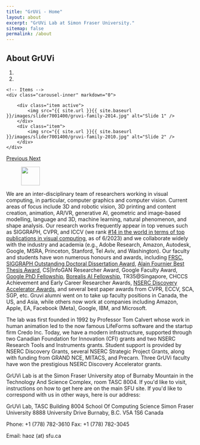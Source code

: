```yaml
---
title: "GrUVi - Home"
layout: about
excerpt: "GrUVi Lab at Simon Fraser University."
sitemap: false
permalink: /about
---
```


## About GrUVi

<div class="col-sm-12">

<div class="col-sm-8">
<div markdown="0" id="carousel" class="carousel slide" data-ride="carousel" data-interval="7000" data-pause="hover" >
    <!-- Menu -->
    <ol class="carousel-indicators">
        <li data-target="#carousel" data-slide-to="0" class="active"></li>
        <li data-target="#carousel" data-slide-to="1"></li>
    </ol>

    <!-- Items -->
    <div class="carousel-inner" markdown="0">

        <div class="item active">
            <img src="{{ site.url }}{{ site.baseurl }}/images/slider7001400/gruvi-family-2014.jpg" alt="Slide 1" />
        </div>
        <div class="item">
            <img src="{{ site.url }}{{ site.baseurl }}/images/slider7001400/gruvi-family-2010.jpg" alt="Slide 2" />
        </div>
    </div> 
  <a class="left carousel-control" href="#carousel" role="button" data-slide="prev">
    <span class="glyphicon glyphicon-chevron-left" aria-hidden="true"></span>
    <span class="sr-only">Previous</span>
  </a>
  <a class="right carousel-control" href="#carousel" role="button" data-slide="next">
    <span class="glyphicon glyphicon-chevron-right" aria-hidden="true"></span>
    <span class="sr-only">Next</span>
  </a>
</div>
</div>


<div style="padding: 0px;">
<figure class="fourth">
  <img src="{{ site.url }}{{ site.baseurl }}/images/logopic/sfu_logo.png" style="height: 50px">
</figure>

We are an inter-disciplinary team of researchers working in visual computing, in particular, computer graphics and computer vision. Current areas of focus include 3D and robotic vision, 3D printing and content creation, animation, AR/VR, generative AI, geometric and image-based modelling, language and 3D, machine learning, natural phenomenon, and shape analysis. Our research works frequently appear in top venues such as SIGGRAPH, CVPR, and ICCV (we rank <a href="http://csrankings.org/#/index?vision&graph&world">&#35;14 in the world in terms of top publications in visual computing</a>, as of 6/2023) and we collaborate widely with the industry and academia (e.g., Adobe Research, Amazon, Autodesk, Google, MSRA, Princeton, Stanford, Tel Aviv, and Washington). Our faculty and students have won numerous honours and awards, including <a href="https://rsc-src.ca/en/fellows">FRSC</a>, <a href="https://s2022.siggraph.org/program/awards/#:~:text=Outstanding%20Doctoral%20Dissertation%20Award%0AXuebin%20(Jason)%20Peng">SIGGRAPH Outstanding Doctoral Dissertation Award</a>, <a href="http://graphicsinterface.org/awards/alain-fournier/#:~:text=2015-,Ibraheem%20Alhashim,-2014">Alain Fournier Best Thesis Award</a>, CS&#124;InfoGAN Researcher Award, Google Faculty Award, <a href="https://research.google/outreach/phd-fellowship/recipients/?category=2021#:~:text=of%20California%2C%20Merced-,Zhiqin%20Chen,-%2C%20Simon%20Fraser%20University">Google PhD Fellowship</a>, <a href="https://www.borealisai.com/news/borealis-ai-2020-2021-fellowships-supporting-canadas-ai-research-ecosystem/#:~:text=Borealis%20AI%202021%20Fellow%3A%C2%A0Nelson%20Nauata">Borealis AI Fellowship</a>, TR35@Singapore, CHCCS Achievement and Early Career Researcher Awards, <a href="http://www.nserc-crsng.gc.ca/Professors-Professeurs/Grants-Subs/DGAS-SGSA_eng.asp">NSERC Discovery Accelerator Awards</a>, and several best paper awards from CVPR, ECCV, SCA, SGP, etc. Gruvi alumni went on to take up faculty positions in Canada, the US, and Asia, while others now work at companies including Amazon, Apple, EA, Facebook (Meta), Google, IBM, and Microsoft.

The lab was first founded in 1992 by Professor Tom Calvert whose work in human animation led to the now famous LifeForms software and the startup firm Credo Inc. Today, we have a modern infrastructure, supported through two Canadian Foundation for Innovation (CFI) grants and two NSERC Research Tools and Instruments grants. Student support is provided by NSERC Discovery Grants, several NSERC Strategic Project Grants, along with funding from GRAND NCE, MITACS, and Precarn. Three GrUVi faculty have won the prestigious NSERC Discovery Accelerator grants.

GrUVi Lab is at the Simon Fraser University atop of Burnaby Mountain in the Technology And Science Complex, room TASC 8004. If you'd like to visit, instructions on how to get here are on the main SFU site. If you'd like to correspond with us in other ways, here is our address:

GrUVi Lab, TASC Building 8004
School Of Computing Science
Simon Fraser University
8888 University Drive
Burnaby, B.C. V5A 1S6
Canada

Phone: +1 (778) 782-3610
Fax: +1 (778) 782-3045

Email: haoz (at) sfu.ca
</div>


